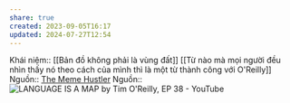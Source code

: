 ```yaml
---
share: true
created: 2023-09-05T16:17
updated: 2024-07-27T12:54
---
```

Khái niệm:: 
[[Bản đồ không phải là vùng đất]]
[[Từ nào mà mọi người đều nhìn thấy nó theo cách của mình thì là một từ thành công với O'Reilly]] 
Nguồn:: [The Meme Hustler](https://thebaffler.com/salvos/the-meme-hustler)
Nguồn:: ![LANGUAGE IS A MAP by Tim O'Reilly, EP 38 - YouTube](https://youtu.be/ir_7NJGhvsM?si=tMXqp2fgyP7XBzbq)